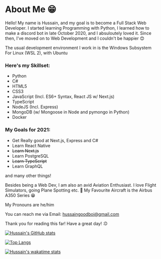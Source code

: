 #  About Me 😁

Hello! My name is Hussain, and my goal is to become a Full Stack Web Developer. I started learning Programming with Python, I learned how to make a discord bot in late October 2020, and I absuloutely loved it. Since then, I've moved on to Web Development and I couldn't be happier 😊

The usual development environment I work in is the Windows Subsystem For Linux (WSL 2), with Ubuntu

### Here's my Skillset:
* Python
* C#
* HTML5
* CSS3
* JavaScript (Incl. ES6+ Syntax, React JS w/ Next.js)
* TypeScript
* NodeJS (Incl. Express)
* MongoDB (w/ Mongoose in Node and pymongo in Python)
* Docker

### My Goals for 2021:
* Get Really good at Next.js, Express and C#
* Learn React Native
* ~~Learn Next.js~~
* Learn PostgreSQL
* ~~Learn TypeScript~~
* Learn GraphQL

and many other things!

Besides being a Web Dev, I am also an avid Aviation Enthusiast. I love Flight Simulators, going Plane Spotting etc. 🤩
My Favourite Aircraft is the Airbus A350 Series 😁

My Pronouns are he/him

You can reach me via Email: hussaingoodboi@gmail.com

Thank you for reading this far! Have a great day! :D

[![Hussain's GitHub stats](https://github-readme-stats.vercel.app/api?username=huss-a&show_icons=true&theme=highcontrast)](https://github.com/anuraghazra/github-readme-stats)

[![Top Langs](https://github-readme-stats.vercel.app/api/top-langs/?username=huss-a&show_icons_true&theme=highcontrast&langs_count=8&layout=compact)](https://github-readme-stats.vercel.app/api/top-langs/?username=huss-a&show_icons_true&theme=highcontrast&langs_count=8&layout=compact)

[![Hussain's wakatime stats](https://github-readme-stats.vercel.app/api/wakatime?username=huss_a&layout=compact)](https://github-readme-stats.vercel.app/api/wakatime?username=huss_a&layout=compact)
